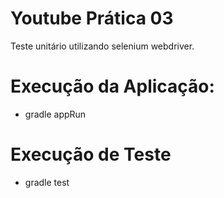 
# Youtube Prática 03

Teste unitário utilizando selenium webdriver.

# Execução da Aplicação:
* gradle appRun 

# Execução de Teste
* gradle test


